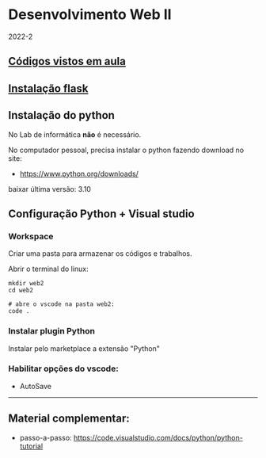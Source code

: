 # Desenvolvimento Web II
2022-2

## [Códigos vistos em aula](codigos/)

## [Instalação flask](https://github.com/fscheidt/dev/blob/master/flask/setup-projeto-flask.md)

## Instalação do python
No Lab de informática **não** é necessário.

No computador pessoal, precisa instalar o python fazendo download no site:
- https://www.python.org/downloads/ 

baixar última versão: 3.10

## Configuração Python + Visual studio

### Workspace

Criar uma pasta para armazenar os códigos e trabalhos.

Abrir o terminal do linux:

```
mkdir web2
cd web2

# abre o vscode na pasta web2:
code .

```

### Instalar plugin Python
Instalar pelo marketplace a extensão "Python"


### Habilitar opções do vscode:
- AutoSave


---

## Material complementar:
- passo-a-passo: https://code.visualstudio.com/docs/python/python-tutorial
